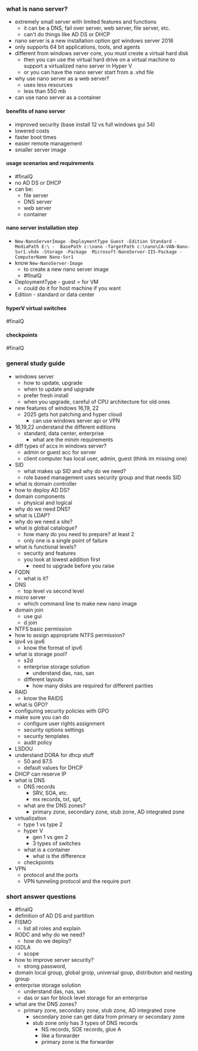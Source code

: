 ### what is nano server?
- extremely small server with limited features and functions
	- it can be a DNS, fail over server, web server, file server, etc. 
	- can't do things like AD DS or DHCP
- nano server is a new installation option got windows server 2016
- only supports 64 bit applications, tools, and agents 
- different from windows server core, you must creste a virtual hard disk
	- then you can use the virtual hard drive on a virtual machine to support a virtualized nano server in Hyper V 
	- or you can have the nano server start from a .vhd file
- why use nano server as a web server?
	- uses less resources 
	- less than 550 mb 
- can use nano server as a container 

#### benefits of nano server
- improved security (base install 12 vs full windows gui 34)
- lowered costs
- faster boot times
- easier remote management
- smaller server image 

#### usage scenarios and requirements
- #finalQ
- no AD DS or DHCP
- can be:
	- file server
	- DNS server
	- web server
	- container

#### nano server installation step
- `New-NanoServerImage -DeploymentType Guest -Edition Standard -MediaPath E:\ -  BasePath c:\nano -TargetPath c:\nano\CA-VAN-Nano-Svr1.vhdx -Storage -Package  Microsoft-NanoServer-IIS-Package -ComputerName Nano-Svr1`
- know `New-NanoServer-Image`
	- to create a new nano server image
	- #finalQ
- DeploymentType - guest = for VM
	- could do it for host machine if you want
- Edition - standard or data center 

#### hyperV virtual switches
#finalQ 

#### checkpoints
#finalQ 

### general study guide
- windows server
	- how to update, upgrade
	- when to update and upgrade
	- prefer fresh install
	- when you upgrade, careful of CPU architecture for old ones
- new features of windows 16,19, 22
	- 2025 gets hot patching and hyper cloud
		- can use windows server api or VPN
- 16,19,22 understand the different editions
	- standard, data center, enterprise
		- what are the minim requirements
- diff types of accs in windows server?
	- admin or guest acc for server
	- client computer has local user, admin, guest (think im missing one)
- SID
	- what makes up SID and why do we need?
	- role based management uses security group and that needs SID
- what is domain controller
- how to deploy AD DS?
- domain components
	- physical and logical
- why do we need DNS?
- what is LDAP?
- why do we need a site?
- what is global catalogue?
	- how many do you need to prepare? at least 2 
	- only one is a single point of failure
- what is functional levels?
	- security and features
	- you look at lowest addition first
		- need to upgrade before you raise
- FQDN
	- what is it?
- DNS
	- top level vs second level
- micro server
	- which command line to make new nano image
- domain join 
	- use gui 
	- d join 
- NTFS basic permission
- how to assign appropriate NTFS permission? 
- ipv4 vs ipv6
	- know the format of ipv6
- what is storage pool?
	- s2d
	- enterprise storage solution
		- understand das, nas, san
	- different layouts
		- how many disks are required for different parities
- RAID
	- know the RAIDS
- what is GPO?
- configuring security policies with GPO
- make sure you can do
	- configure user rights assignment
	- security options settings
	- security templates
	- audit policy 
- LSDOU
- understand DORA for dhcp stuff
	- 50 and 87.5
	- default values for DHCP
- DHCP can reserve IP
- what is DNS
	- DNS records
		- SRV, SOA, etc.
		- mx records, txt, spf,
	- what are the DNS zones?
		- primary zone, secondary zone, stub zone, AD integrated zone
- virtualization
	- type 1 vs  type 2
	- hyper V
		- gen 1 vs gen 2
		- 3 types of switches
	- what is a container 
		- what is the difference 
	- checkpoints 
- VPN
	- protocol and the ports
	- VPN tunneling protocol and the require port 
### short answer questions
- #finalQ 
- definition of AD DS and partition
- FISMO
	- list all roles and explain
- RODC and why do we need?
	- how do we deploy?
- IGDLA
	- scope
- how to improve server security?
	- strong password,
- domain local group, global groip, universal goup, distributon and nesting group
- enterprise storage solution
	- understand das, nas, san
	- das or san for block level storage for an enterprise 
- what are the DNS zones?
	- primary zone, secondary zone, stub zone, AD integrated zone
		- secondary zone can get data from primary or secondary zone
		- stub zone only has 3 types of DNS records
			- NS records, SOE records, glue A
			- like a forwarder
			- primary zone is the forwarder